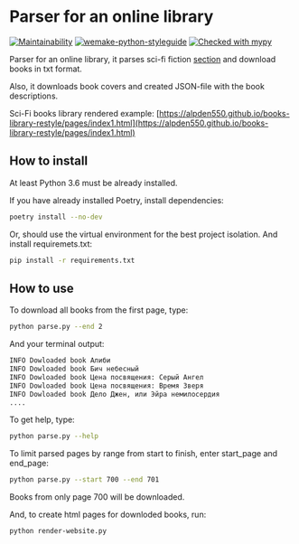 # Parser for an online library

[![Maintainability](https://api.codeclimate.com/v1/badges/1cdba607bb5fa596ad0c/maintainability)](https://codeclimate.com/github/alpden550/books-library-restyle/maintainability) [![wemake-python-styleguide](https://img.shields.io/badge/style-wemake-000000.svg)](https://github.com/wemake-services/wemake-python-styleguide) [![Checked with mypy](http://www.mypy-lang.org/static/mypy_badge.svg)](http://mypy-lang.org/)

Parser for an online library, it parses sci-fi fiction [section](http://tululu.org/l55/) and download books in txt format.

Also, it downloads book covers and created JSON-file with the book descriptions.

Sci-Fi books library rendered example: [https://alpden550.github.io/books-library-restyle/pages/index1.html](https://alpden550.github.io/books-library-restyle/pages/index1.html)

## How to install

At least Python 3.6 must be already installed.

If you have already installed Poetry, install dependencies:

```bash
poetry install --no-dev
```

Or, should use the virtual environment for the best project isolation. And install requiremets.txt:

```bash
pip install -r requirements.txt
```

## How to use

To download all books from the first page, type:

```bash
python parse.py --end 2
```

And your terminal output:

```bash
INFO Dowloaded book Алиби
INFO Dowloaded book Бич небесный
INFO Dowloaded book Цена посвящения: Серый Ангел
INFO Dowloaded book Цена посвящения: Время Зверя
INFO Dowloaded book Дело Джен, или Эйра немилосердия
....
```

To get help, type:

```bash
python parse.py --help
```

To limit parsed pages by range from start to finish, enter start_page and end_page:

```bash
python parse.py --start 700 --end 701
```

Books from only page 700 will be downloaded.

And, to create html pages for downloded books, run:

```bash
python render-website.py
```
